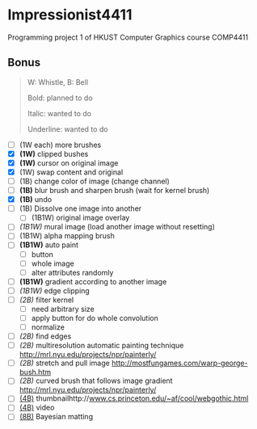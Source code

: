 # **Impressionist4411**

Programming project 1 of HKUST Computer Graphics course COMP4411

## Bonus

> W: Whistle, B: Bell
>
> Bold: planned to do
>
> Italic: wanted to do
>
> Underline: wanted to do

- [ ] (1W each) more brushes
- [x] **(1W)** clipped bushes
- [x] **(1W)** cursor on original image
- [x] (1W) swap content and original
- [ ] (1B) change color of image (change channel)
- [ ] **(1B)** blur brush and sharpen brush (wait for kernel brush)
- [x] **(1B)** undo
- [ ] (1B) Dissolve one image into another
  - [ ] (1B1W) original image overlay
- [ ] _(1B1W)_ mural image (load another image without resetting)
- [ ] (1B1W) alpha mapping brush
- [ ] **(1B1W)** auto paint
  - [ ] button
  - [ ] whole image
  - [ ] alter attributes randomly
- [ ] **(1B1W)** gradient according to another image
- [ ] _(1B1W)_ edge clipping
- [ ] _(2B)_ filter kernel
  - [ ] need arbitrary size
  - [ ] apply button for do whole convolution
  - [ ] normalize
- [ ] _(2B)_ find edges
- [ ] _(2B)_ multiresolution automatic painting technique http://mrl.nyu.edu/projects/npr/painterly/
- [ ] _(2B)_ stretch and pull image http://mostfungames.com/warp-george-bush.htm
- [ ] _(2B)_ curved brush that follows image gradient http://mrl.nyu.edu/projects/npr/painterly/
- [ ] <u>(4B)</u> thumbnailhttp://www.cs.princeton.edu/~af/cool/webgothic.html
- [ ] <u>(4B)</u> video
- [ ] <u>(8B)</u> Bayesian matting